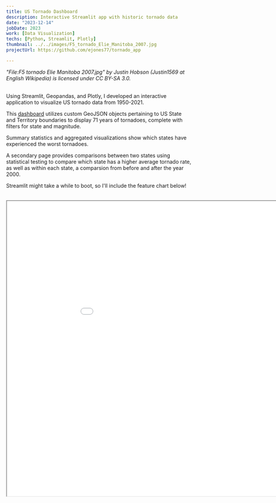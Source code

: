 ```yaml
---
title: US Tornado Dashboard
description: Interactive Streamlit app with historic tornado data
date: "2023-12-14"
jobDate: 2023
work: [Data Visualization]
techs: [Python, Streamlit, Plotly]
thumbnail: ../../images/F5_tornado_Elie_Manitoba_2007.jpg
projectUrl: https://github.com/ejones77/tornado_app

---
```

*"File:F5 tornado Elie Manitoba 2007.jpg" by Justin Hobson (Justin1569 at English Wikipedia) is licensed under CC BY-SA 3.0.* <br><br>

Using Streamlit, Geopandas, and Plotly, I developed an interactive application to visualize US tornado data from 1950-2021.

This <a href="https://us-tornado-app.streamlit.app/" target="_blank">dashboard</a> utilizes custom GeoJSON objects pertaining to US State and Territory boundaries to display 71 years of tornadoes, complete with filters for state and magnitude. 

Summary statistics and aggregated visualizations show which states have experienced the worst tornadoes. 

A secondary page provides comparisons between two states using statistical testing to compare which state has a higher average tornado rate, as well as within each state, a comparsion from before and after the year 2000. 

Streamlit might take a while to boot, so I'll include the feature chart below!
<br>
<br>
<div class="center-iframe">
<iframe class="iframe-chart" src="../../charts/tornado-map.html" width="1000" height="800"></iframe>
</div>